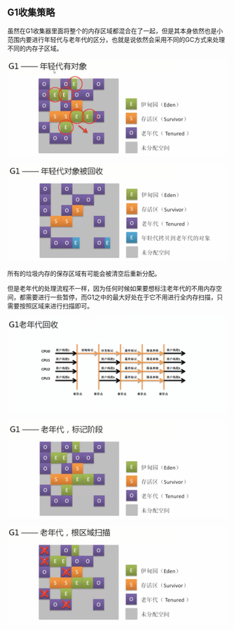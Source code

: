 ## G1收集策略

虽然在G1收集器里面将整个的内存区域都混合在了一起，但是其本身依然也是小范围内要进行年轻代与老年代的区分，也就是说依然会采用不同的GC方式来处理不同的内存子区域。

![](/assets/3641517236221_.pic_hd.jpg)

![](/assets/3651517236284_.pic_hd.jpg)

所有的垃圾内存的保存区域有可能会被清空后重新分配。

但是老年代的处理流程不一样，因为任何时候如果要想标注老年代的不用内存空间，都需要进行一些暂停，而G1之中的最大好处在于它不用进行全内存扫描，只需要按照区域来进行扫描即可。

![](/assets/3661517236523_.pic_hd.jpg)

![](/assets/3671517236619_.pic_hd.jpg)

![](/assets/3681517236636_.pic_hd.jpg)

